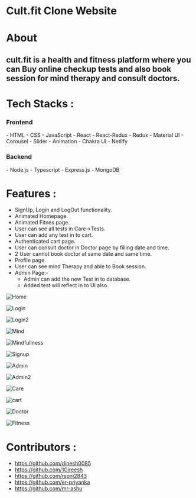# Cult.fit Clone Website

<h1 align="centre">About</h1>
<h2>cult.fit is a health and fitness platform where you can Buy online checkup tests and also book session for mind therapy and consult doctors.<h2/>
  
# Tech Stacks :

<h3>Frontend</h3>
- HTML
- CSS
- JavaScript
- React
- React-Redux
- Redux
- Material UI
- Corousel
- Slider
- Animation
- Chakra UI
- Netlify

<h3>Backend</h3>
- Node.js
- Typescript
- Express.js
- MongoDB
  
 # Features :
- SignUp, Login and LogOut functionality.
- Animated Homepage.
- Animated Fitnes page.
- User can see all tests in Care->Tests.
- User can add any test in to cart.
- Authenticated cart page. 
- User can consult doctor in Doctor page by filling date and time.
- 2 User cannot book doctor at same date and same time.
- Profile page.
- User can see mind Therapy and able to Book session. 
- Admin Page:-
   - Admin can add the new Test in to database.
   - Added test will reflect in to UI also.
   
  
  

![Home](https://user-images.githubusercontent.com/105920688/208405066-668ca6c8-6d31-4f17-a055-623228bed1a0.png)
  
![Login](https://user-images.githubusercontent.com/105920688/208405077-c005c87f-955d-48ef-a9bf-0aebf7c20b45.png)
  
![Login2](https://user-images.githubusercontent.com/105920688/208405083-823a5bf8-c0c1-4ff4-8291-55c2edd784fb.png)
  
![Mind](https://user-images.githubusercontent.com/105920688/208405089-a7099dfb-72a5-471b-8d9f-12c7a1cb0a1a.png)
  
![Mindfullness](https://user-images.githubusercontent.com/105920688/208405100-b1efeb27-f265-4dda-9bf9-485c7019c8dd.png)
  
![Signup](https://user-images.githubusercontent.com/105920688/208405105-25780bf9-1fa8-477c-b5d7-d11ecf7d76e2.png)
  
![Admin](https://user-images.githubusercontent.com/105920688/208405110-6d111d46-d505-4890-92ca-238ec21d17d7.png)
  
![Admin2](https://user-images.githubusercontent.com/105920688/208405115-4ea9de48-82f3-4da5-a845-0c845434faf3.png)
  
![Care](https://user-images.githubusercontent.com/105920688/208405117-378280e7-927d-490c-9c24-000cb866c2a1.png)
  
![cart](https://user-images.githubusercontent.com/105920688/208405122-aa848974-bc1a-4db9-b009-49a37d1b8f16.png)
  
![Doctor](https://user-images.githubusercontent.com/105920688/208405128-4327d2c6-b965-484b-9c39-b2fb092758eb.png)
  
![Fitness](https://user-images.githubusercontent.com/105920688/208405133-dd69524a-6313-4c33-9a77-f83fa40d32c4.png)
  
  
  
 # Contributors :
- https://github.com/dinesh0085
- https://github.com/1Gireesh
- https://github.com/rsoni2843
- https://github.com/er-priyanka
- https://github.com/mr-ashu


